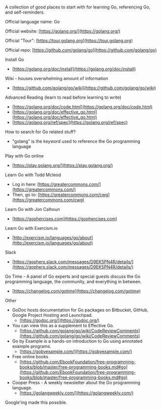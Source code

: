 A collection of good places to start with for learning Go, referencing Go, and self-reminders.

Official language name: Go

Official website: [https://golang.org/](https://golang.org/)

Official "Tour": [https://tour.golang.org](https://tour.golang.org)

Official repo: [https://github.com/golang/go](https://github.com/golang/go)

Install Go

- [https://golang.org/doc/install](https://golang.org/doc/install)

Wiki - houses overwhelming amount of information

- [https://github.com/golang/go/wiki](https://github.com/golang/go/wiki)

Advanced Reading (learn to read before learning to write)

- [https://golang.org/doc/code.html](https://golang.org/doc/code.html)
- [https://golang.org/doc/effective_go.html](https://golang.org/doc/effective_go.html)
- [https://golang.org/ref/spec](https://golang.org/ref/spec)

How to search for Go related stuff?

- "golang" is the keyword used to reference the Go programming language

Play with Go online

- [https://play.golang.org/](https://play.golang.org/)

Learn Go with Todd Mcleod

- Log in here: [https://greatercommons.com/](https://greatercommons.com/)
- Then, go to: [https://greatercommons.com/cwg](https://greatercommons.com/cwg)

Learn Go with Jon Calhoun

- [https://gophercises.com](https://gophercises.com)

Learn Go with Exercism.io

- [http://exercism.io/languages/go/about](http://exercism.io/languages/go/about)

Slack

- [https://gophers.slack.com/messages/D9EK5PN4R/details/](https://gophers.slack.com/messages/D9EK5PN4R/details/)

Go Time - A panel of Go experts and special guests discuss the Go programming language, the community, and everything in between.

- [https://changelog.com/gotime](https://changelog.com/gotime)

Other

- GoDoc hosts documentation for Go packages on Bitbucket, GitHub, Google Project Hosting and Launchpad.
  - [https://godoc.org/](https://godoc.org/)
- You can view this as a supplement to Effective Go.
  - [https://github.com/golang/go/wiki/CodeReviewComments](https://github.com/golang/go/wiki/CodeReviewComments)
- Go by Example is a hands-on introduction to Go using annotated example programs.
  - [https://gobyexample.com/](https://gobyexample.com/)
- Free online books
  - [https://github.com/EbookFoundation/free-programming-books/blob/master/free-programming-books.md#go](https://github.com/EbookFoundation/free-programming-books/blob/master/free-programming-books.md#go)
- Cooper Press - A weekly newsletter about the Go programming language.
  - [https://golangweekly.com/](https://golangweekly.com/)

Google'ing made this possible.
